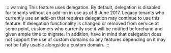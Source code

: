 ::: warning
This feature uses delegation. By default, delegation is disabled for tenants without an add-on in use as of 8 June 2017. Legacy tenants who currently use an add-on that requires delegation may continue to use this feature. If delegation functionality is changed or removed from service at some point, customers who currently use it will be notified beforehand and given ample time to migrate. In addition, have in mind that delegation does not support the use of custom domains so any features depending on it may not be fully usable alongside a custom domain.
:::
